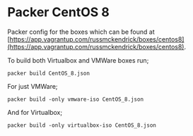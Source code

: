 # Packer CentOS 8

Packer config for the boxes which can be found at [https://app.vagrantup.com/russmckendrick/boxes/centos8](https://app.vagrantup.com/russmckendrick/boxes/centos8).

To build both Virtualbox and VMWare boxes run;

```
packer build CentOS_8.json
```

For just VMWare;

```
packer build -only vmware-iso CentOS_8.json
```

And for Virtualbox;

```
packer build -only virtualbox-iso CentOS_8.json
```
